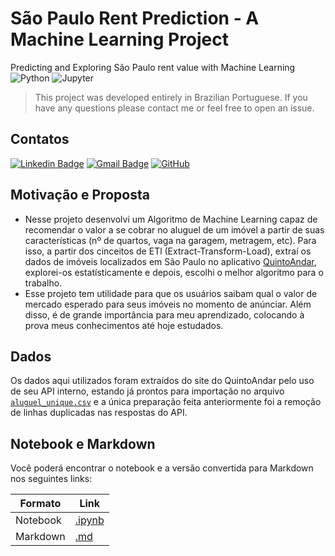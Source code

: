 # São Paulo Rent Prediction - A Machine Learning Project
Predicting and Exploring São Paulo rent value with Machine Learning <br>
![Python](https://img.shields.io/badge/-Python-3776AB?style=flat-square&logo=Python&logoColor=white)
![Jupyter](https://img.shields.io/badge/Jupyter%20-%23F37626.svg?&style=flat-square&logo=Jupyter&logoColor=white)
> This project was developed entirely in Brazilian Portuguese. If you have any questions please contact me or feel free to open an issue.
## Contatos
[![Linkedin Badge](https://img.shields.io/badge/-LinkedIn-blue?style=flat&logo=Linkedin&logoColor=white&link=https://www.linkedin.com/in/athos-sampayo-70a0001b1/)](https://www.linkedin.com/in/athos-sampayo-70a0001b1/)
[![Gmail Badge](https://img.shields.io/badge/-Email-c14438?style=flat&logo=Gmail&logoColor=white&link=mailto:athos.s.sampayo@gmail.com)](mailto:athos.s.sampayo@gmail.com)
[![GitHub](https://img.shields.io/badge/-GitHub-181717?style=flat-square&logo=github&logoColor=white)](https://github.com/athossampayo)
## Motivação e Proposta

+ Nesse projeto desenvolvi um Algoritmo de Machine Learning capaz de recomendar o valor a se cobrar no aluguel de um imóvel a partir de suas características (nº de quartos, vaga na garagem, metragem, etc). Para isso, a partir dos cinceitos de ETl (Extract-Transform-Load), extraí os dados de imóveis localizados em São Paulo no aplicativo [QuintoAndar](http://quintoandar.com.br/), explorei-os estatísticamente e depois, escolhi o melhor algoritmo para o trabalho.
+ Esse projeto tem utilidade para que os usuários saibam qual o valor de mercado esperado para seus imóveis no momento de anúnciar. Além disso, é de grande importância para meu aprendizado, colocando à prova meus conhecimentos até hoje estudados.

## Dados

Os dados aqui utilizados foram extraídos do site do QuintoAndar pelo uso de seu API interno, estando já prontos para importação no arquivo [`aluguel_unique.csv`](https://github.com/athossampayo/SaoPauloRentPrediction/blob/main/CSV/aluguel_unique.csv) e a única preparação feita anteriormente foi a remoção de linhas duplicadas nas respostas do API.

## Notebook e Markdown

Você poderá encontrar o notebook e a versão convertida para Markdown nos seguintes links:

| Formato | Link |
|--|--|
|Notebook|[.ipynb](https://github.com/athossampayo/SaoPauloRentPrediction/blob/main/Notebook/SaoPauloRentPrediction-Notebook.ipynb)|
|Markdown|[.md](https://github.com/athossampayo/SaoPauloRentPrediction/blob/main/Markdown/SaoPauloRentPrediction-Notebook.md)|
